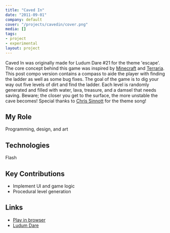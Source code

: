 ```yaml
---
title: "Caved In"
date: "2011-09-01"
company: default
cover: "/projects/cavedin/cover.png"
media: []
tags:
- project
- experimental
layout: project
---
```


Caved In was originally made for Ludum Dare #21 for the theme 'escape'. The core concept behind this game was inspired by [Minecraft](http://www.minecraft.net/) and [Terraria](http://www.terraria.org/). This post compo version contains a compass to aide the player with finding the ladder as well as some bug fixes. The goal of the game is to dig your way out five levels of dirt and find the ladder. Each level is randomly generated and filled with water, lava, treasure, and a damsel that needs saving. Beware; the closer you get to the surface, the more unstable the cave becomes! Special thanks to [Chris Sinnott](https://chrissinnott.bandcamp.com/) for the theme song!

## My Role
Programming, design, and art

## Technologies
Flash

## Key Contributions
* Implement UI and game logic
* Procedural level generation

## Links
* [Play in browser](http://www.kongregate.com/games/alexlarioza/caved-in)
* [Ludum Dare](http://ludumdare.com/compo/ludum-dare-21/?action=preview&uid=3079)